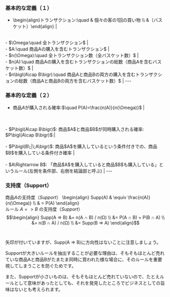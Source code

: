 ### 基本的な定義（１）
- \begin{align}トランザクション:\quad & 個々の客の1回の買い物 \\\ &（バスケット）\end{align} |
<br>
- $\Omega:\quad 全トランザクション$ |
<br>
- $A:\quad 商品Aの購入を含むトランザクション$ |
<br>
- $n(\Omega):\quad 全トランザクション数（全バスケット数）$ |
<br>
- $n(A):\quad 商品Aの購入を含むトランザクションの総数（商品Aを含むバスケット数）$ |
<br>
- $n\bigl(A\cap B\bigr):\quad 商品Aと商品Bの両方の購入を含むトランザクションの総数（商品Aと商品Bの両方を含むバスケット数）$ |
---

### 基本的な定義（２）
- 商品$A$が購入される確率:$\quad P(A)=\frac{n(A)}{n(\Omega)}$ |
<br>
<br>
- $P\bigl(A\cap B\bigr)$: 商品$A$と商品$B$が同時購入される確率: $P\bigl(A\cap B\bigr)$:|
<br>
<br>
- $P\bigl(B\;|\;A\bigr)$: 商品$A$を購入しているという条件付きでの、商品$B$を購入している条件付き確率 |
<br>
<br>
- $A\Rightarrow B$: 「商品$A$を購入していると商品$B$も購入している」というルール(左側を条件部、右側を結論部と呼ぶ) |
---

### 支持度（Support）
商品$A$の支持度（$Support$）
\begin{align} Supp(A) & \equiv \frac{n(A)}{n(\Omega)} \\\ & = P(A) \end{align}
<br>
ルール $A => B$ の支持度（$Support$）
$$\begin{align}
Supp(A => B) &= n(A ∩ B) / n(Ω) \\
&= P(A ∩ B) = P(B ∩ A) \\
&= n(B ∩ A) / n(Ω) \\
&= Supp(B => A)
\end{align}$$
<br>
<br>
矢印が付いていますが、Supp(A => B)に方向性はないことに注意しましょう。

Supportが大きいルールを抽出することが必要な理由は、そもそもほとんど売れていな商品Aと商品Bがたまたま同時に買われた様な場合に、そのルールを重要視してしまうことを防ぐためです。

また、Supportが小さいものは、そもそもほとんど売れていないので、たとえルールとして意味があったとしても、それを発見したところでビジネスとしての旨味はないとも考えられます。
